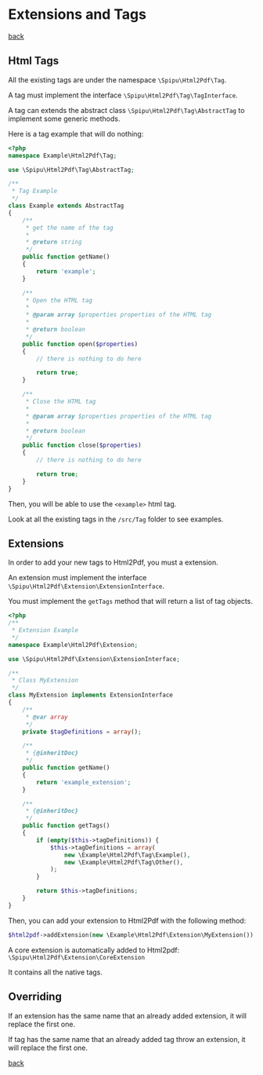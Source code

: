 # Extensions and Tags

[back](./README.md)

## Html Tags

All the existing tags are under the namespace `\Spipu\Html2Pdf\Tag`.

A tag must implement the interface `\Spipu\Html2Pdf\Tag\TagInterface`.

A tag can extends the abstract class `\Spipu\Html2Pdf\Tag\AbstractTag` to implement some generic methods.

Here is a tag example that will do nothing:

```php
<?php
namespace Example\Html2Pdf\Tag;

use \Spipu\Html2Pdf\Tag\AbstractTag;

/**
 * Tag Example
 */
class Example extends AbstractTag
{
    /**
     * get the name of the tag
     *
     * @return string
     */
    public function getName()
    {
        return 'example';
    }

    /**
     * Open the HTML tag
     *
     * @param array $properties properties of the HTML tag
     *
     * @return boolean
     */
    public function open($properties)
    {
        // there is nothing to do here

        return true;
    }

    /**
     * Close the HTML tag
     *
     * @param array $properties properties of the HTML tag
     *
     * @return boolean
     */
    public function close($properties)
    {
        // there is nothing to do here

        return true;
    }
}
```

Then, you will be able to use the `<example>` html tag.

Look at all the existing tags in the `/src/Tag` folder to see examples.

## Extensions

In order to add your new tags to Html2Pdf, you must a extension.

An extension must implement the interface `\Spipu\Html2Pdf\Extension\ExtensionInterface`.

You must implement the `getTags` method that will return a list of tag objects.

```php
<?php
/**
 * Extension Example
 */
namespace Example\Html2Pdf\Extension;

use \Spipu\Html2Pdf\Extension\ExtensionInterface;

/**
 * Class MyExtension
 */
class MyExtension implements ExtensionInterface
{
    /**
     * @var array
     */
    private $tagDefinitions = array();

    /**
     * {@inheritDoc}
     */
    public function getName()
    {
        return 'example_extension';
    }

    /**
     * {@inheritDoc}
     */
    public function getTags()
    {
        if (empty($this->tagDefinitions)) {
            $this->tagDefinitions = array(
                new \Example\Html2Pdf\Tag\Example(),
                new \Example\Html2Pdf\Tag\Other(),
            );
        }

        return $this->tagDefinitions;
    }
}
```

Then, you can add your extension to Html2Pdf with the following method:

```php
$html2pdf->addExtension(new \Example\Html2Pdf\Extension\MyExtension());
```

A core extension is automatically added to Html2pdf: `\Spipu\Html2Pdf\Extension\CoreExtension`

It contains all the native tags.

## Overriding

If an extension has the same name that an already added extension, it will replace the first one.

If tag has the same name that an already added tag throw an extension, it will replace the first one.

[back](./README.md)
